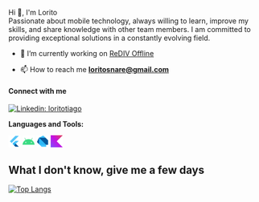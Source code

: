 Hi 👋, I'm Lorito<br>
Passionate about mobile technology, always willing to learn, improve my skills, and share knowledge with other team members. I am committed to providing exceptional solutions in a constantly evolving field.

- 🔭 I’m currently working on [ReDIV Offline](https://play.google.com/store/apps/details?id=co.didvacina.appvacinacao)

- 📫 How to reach me **loritosnare@gmail.com**

#### Connect with me
[![Linkedin: loritotiago](https://img.shields.io/badge/-loritotiago-blue?style=flat-square&logo=Linkedin&logoColor=white&link=https://www.linkedin.com/in/lorito-tiago-4439351b2/)](https://www.linkedin.com/in/lorito-tiago-4439351b2/)

**Languages and Tools:**  

<code><img height="24" src="https://raw.githubusercontent.com/github/explore/80688e429a7d4ef2fca1e82350fe8e3517d3494d/topics/flutter/flutter.png"></code>
<code><img height="24" src="https://raw.githubusercontent.com/github/explore/80688e429a7d4ef2fca1e82350fe8e3517d3494d/topics/android/android.png"></code>
<code><img height="24" src="https://raw.githubusercontent.com/github/explore/80688e429a7d4ef2fca1e82350fe8e3517d3494d/topics/dart/dart.png"></code>
<code><img height="24" src="https://raw.githubusercontent.com/github/explore/80688e429a7d4ef2fca1e82350fe8e3517d3494d/topics/kotlin/kotlin.png"></code>
 
  
 </p>

## What I don't know, give me a few days


[![Top Langs](https://github-readme-stats.vercel.app/api/top-langs/?username=LoritoTiago&layout=compact&title_color=fff&text_color=f8f8f2&hide=java&bg_color=171c24)](https://github.com/loritotiago)
